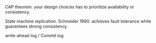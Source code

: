 CAP theorem. your design choices has to prioritize availability or consistency.

State machine replication. Schneider 1990. achieves fault tolerance while guarantees strong consistency.

write-ahead log / Commit log
